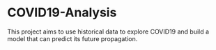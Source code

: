 # COVID19-Analysis
This project aims to use historical data to explore COVID19 and build a model that can predict its future propagation.
